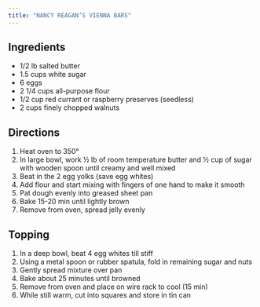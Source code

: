 ```yaml
---
title: "NANCY REAGAN’S VIENNA BARS"
---
```


## Ingredients

* 1/2 lb salted butter
* 1.5 cups white sugar
* 6 eggs
* 2 1/4 cups all-purpose flour
* 1/2 cup red currant or raspberry preserves (seedless)
* 2 cups finely chopped walnuts
## Directions
1. Heat oven to 350°
2. In large bowl, work ½ lb of room temperature butter and ½ cup of sugar with wooden spoon until creamy and well mixed
3. Beat in the 2 egg yolks (save egg whites)
4. Add flour and start mixing with fingers of one hand to make it smooth
5. Pat dough evenly into greased sheet pan
6. Bake 15-20 min until lightly brown
7. Remove from oven, spread jelly evenly

## Topping
1. In a deep bowl, beat 4 egg whites till stiff
2. Using a metal spoon or rubber spatula, fold in remaining sugar and nuts
3. Gently spread mixture over pan
4. Bake about 25 minutes until browned
5. Remove from oven and place on wire rack to cool (15 min)
6. While still warm, cut into squares and store in tin can


